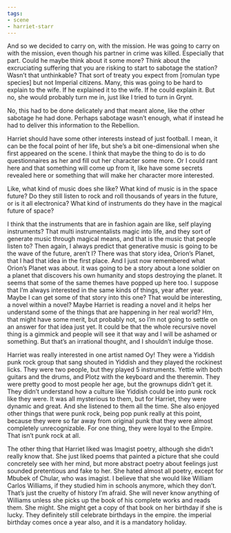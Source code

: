 ```yaml
---
tags:
- scene
- harriet-starr
---
```


And so we decided to carry on, with the mission. He was going to carry
on with the mission, even though his partner in crime was killed.
Especially that part. Could he maybe think about it some more? Think
about the excruciating suffering that you are risking to start to
sabotage the station? Wasn’t that unthinkable? That sort of treaty you
expect from \[romulan type species\] but not Imperial citizens. Many,
this was going to be hard to explain to the wife. If he explained it to
the wife. If he could explain it. But no, she would probably turn me in,
just like I tried to turn in Grynt.

No, this had to be done delicately and that meant alone, like the other
sabotage he had done. Perhaps sabotage wasn’t enough, what if instead he
had to deliver this information to the Rebellion.

Harriet should have some other interests instead of just football. I
mean, it can be the focal point of her life, but she’s a bit
one-dimensional when she first appeared on the scene. I think that maybe
the thing to do is to do questionnaires as her and fill out her
character some more. Or I could rant here and that something will come
up from it, like have some secrets revealed here or something that will
make her character more interested.

Like, what kind of music does she like? What kind of music is in the
space future? Do they still listen to rock and roll thousands of years
in the future, or is it all electronica? What kind of instruments do
they have in the magical future of space?

I think that the instruments that are in fashion again are like, self
playing instruments? That multi instrumentalists magic into life, and
they sort of generate music through magical means, and that is the music
that people listen to? Then again, I always predict that generative
music is going to be the wave of the future, aren’t I? There was that
story idea, Orion’s Planet, that I had that idea in the first place. And
I just now remembered what Orion’s Planet was about. it was going to be
a story about a lone soldier on a planet that discovers his own humanity
and stops destroying the planet. It seems that some of the same themes
have popped up here too. I suppose that I’m always interested in the
same kinds of things, year after year. Maybe I can get some of that
story into this one? That would be interesting, a novel within a novel?
Maybe Harriet is reading a novel and it helps her understand some of the
things that are happening in her real world? Hm, that might have some
merit, but probably not, so I’m not going to settle on an answer for
that idea just yet. It could be that the whole recursive novel thing is
a gimmick and people will see it that way and I will be ashamed or
something. But that’s an irrational thought, and I shouldn’t indulge
those.

Harriet was really interested in one artist named Oy! They were a
Yiddish punk rock group that sang shouted in Yiddish and they played the
rockinest licks. They were two people, but they played 5 instruments.
Yettle with both guitars and the drums, and Plotz with the keyboard and
the theremin. They were pretty good to most people her age, but the
grownups didn’t get it. They didn’t understand how a culture like
Yiddish could be into punk rock like they were. It was all mysterious to
them, but for Harriet, they were dynamic and great. And she listened to
them all the time. She also enjoyed other things that were punk rock,
being pop punk really at this point, because they were so far away from
original punk that they were almost completely unrecognizable. For one
thing, they were loyal to the Empire. That isn’t punk rock at all.

The other thing that Harriet liked was Imagist poetry, although she
didn’t really know that. She just liked poems that painted a picture
that she could concretely see with her mind, but more abstract poetry
about feelings just sounded pretentious and fake to her. She hated
almost all poetry, except for Mbubek of Chular, who was imagist. I
believe that she would like William Carlos Williams, if they studied him
in schools anymore, which they don’t. That’s just the cruelty of history
I’m afraid. She will never know anything of Williams unless she picks up
the book of his complete works and reads them. She might. She might get
a copy of that book on her birthday if she is lucky. They definitely
still celebrate birthdays in the empire. the imperial birthday comes
once a year also, and it is a mandatory holiday.
